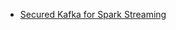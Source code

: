 - [Secured Kafka for Spark Streaming](https://formacionhadoop.com/2019/11/04/kafka-securizado-spark-streaming/)
